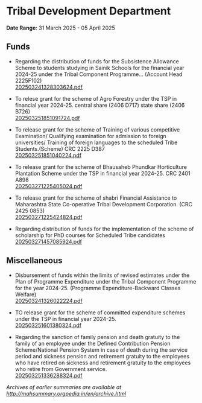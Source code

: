 # Tribal Development Department

**Date Range**: 31 March 2025 - 05 April 2025


## Funds
- Regarding the distribution of funds for the Subsistence Allowance Scheme to students studying in Sainik Schools for the financial year 2024-25 under the Tribal Component Programme... (Account Head 2225F102)\
  [202503241328303624.pdf](https://gr.maharashtra.gov.in/Site/Upload/Government%20Resolutions/English/202503241328303624.pdf)

- To relese grant for the scheme of Agro Forestry under the TSP in financial year 2024-25. central share (2406 D717) state share (2406 B726)\
  [202503251851091724.pdf](https://gr.maharashtra.gov.in/Site/Upload/Government%20Resolutions/English/202503251851091724.pdf)

- To release grant for the scheme of Training of various competitive Examination/ Qualifying examination for admission to foreign universities/ Training of foreign languages to the scheduled Tribe Students.(Scheme)  CRC 2225 D387\
  [202503251851040224.pdf](https://gr.maharashtra.gov.in/Site/Upload/Government%20Resolutions/English/202503251851040224.pdf)

- To release grant for the scheme of Bhausaheb Phundkar Horticulture Plantation Scheme under the TSP in financial year 2024-25. CRC 2401 A898\
  [202503271225405024.pdf](https://gr.maharashtra.gov.in/Site/Upload/Government%20Resolutions/English/202503271225405024.pdf)

- To release grant for the scheme of shabri Financial Assistance to Maharashtra State Co-operative Tribal Development Corporation.  (CRC 2425 0853)\
  [202503271225424824.pdf](https://gr.maharashtra.gov.in/Site/Upload/Government%20Resolutions/English/202503271225424824.pdf)

- Regarding distribution of funds for the implementation of the scheme of scholarship for PhD courses for Scheduled Tribe candidates\
  [202503271457085924.pdf](https://gr.maharashtra.gov.in/Site/Upload/Government%20Resolutions/English/202503271457085924.pdf)

## Miscellaneous
- Disbursement of funds within the limits of revised estimates under the Plan of Programme Expenditure under the Tribal Component Programme for the year 2024-25. (Programme Expenditure-Backward Classes Welfare)\
  [202503241326022224.pdf](https://gr.maharashtra.gov.in/Site/Upload/Government%20Resolutions/English/202503241326022224.pdf)

- TO release grant for the scheme of committed expenditure schemes under the TSP in financial year 2024-25.\
  [202503251601380324.pdf](https://gr.maharashtra.gov.in/Site/Upload/Government%20Resolutions/English/202503251601380324.pdf)

- Regarding the sanction of family pension and death gratuity to the family of an employee under the Defined Contribution Pension Scheme/National Pension System in case of death during the service period and sickness pension and retirement gratuity to the employees who have retired on sickness and retirement gratuity to the employees who retire from Government service.\
  [202503251336288324.pdf](https://gr.maharashtra.gov.in/Site/Upload/Government%20Resolutions/English/202503251336288324.pdf)


*Archives of earlier summaries are available at http://mahsummary.orgpedia.in/en/archive.html*